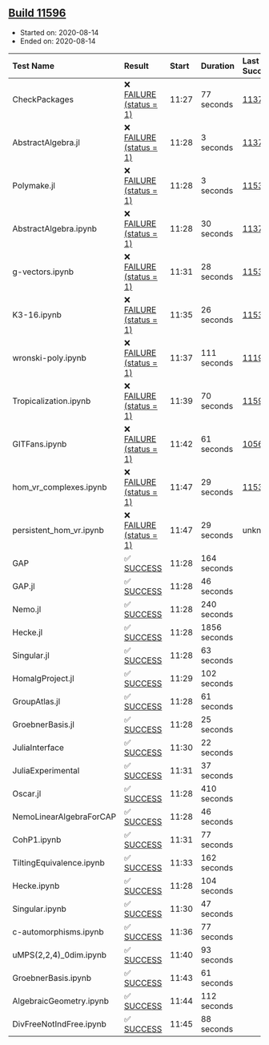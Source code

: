 ## [Build 11596](https://oscarci.mathematik.uni-kl.de/job/oscar/11596/)

* Started on: 2020-08-14
* Ended on: 2020-08-14

| Test Name    | Result | Start | Duration | Last Success | First Failure |
|:-------------|:-------|:------|:---------|:-------------|:--------------|
| CheckPackages | ❌ [FAILURE (status = 1)](https://oscarci.mathematik.uni-kl.de/job/oscar/11596/artifact/logs/build-11596/CheckPackages.log) | 11:27 | 77 seconds | [11376](https://oscarci.mathematik.uni-kl.de/job/oscar/11376/) | [11377](https://oscarci.mathematik.uni-kl.de/job/oscar/11377/) |
| AbstractAlgebra.jl | ❌ [FAILURE (status = 1)](https://oscarci.mathematik.uni-kl.de/job/oscar/11596/artifact/logs/build-11596/AbstractAlgebra.jl.log) | 11:28 | 3 seconds | [11376](https://oscarci.mathematik.uni-kl.de/job/oscar/11376/) | [11377](https://oscarci.mathematik.uni-kl.de/job/oscar/11377/) |
| Polymake.jl | ❌ [FAILURE (status = 1)](https://oscarci.mathematik.uni-kl.de/job/oscar/11596/artifact/logs/build-11596/Polymake.jl.log) | 11:28 | 3 seconds | [11532](https://oscarci.mathematik.uni-kl.de/job/oscar/11532/) | [11533](https://oscarci.mathematik.uni-kl.de/job/oscar/11533/) |
| AbstractAlgebra.ipynb | ❌ [FAILURE (status = 1)](https://oscarci.mathematik.uni-kl.de/job/oscar/11596/artifact/logs/build-11596/AbstractAlgebra.ipynb.log) | 11:28 | 30 seconds | [11376](https://oscarci.mathematik.uni-kl.de/job/oscar/11376/) | [11377](https://oscarci.mathematik.uni-kl.de/job/oscar/11377/) |
| g-vectors.ipynb | ❌ [FAILURE (status = 1)](https://oscarci.mathematik.uni-kl.de/job/oscar/11596/artifact/logs/build-11596/g-vectors.ipynb.log) | 11:31 | 28 seconds | [11532](https://oscarci.mathematik.uni-kl.de/job/oscar/11532/) | [11533](https://oscarci.mathematik.uni-kl.de/job/oscar/11533/) |
| K3-16.ipynb | ❌ [FAILURE (status = 1)](https://oscarci.mathematik.uni-kl.de/job/oscar/11596/artifact/logs/build-11596/K3-16.ipynb.log) | 11:35 | 26 seconds | [11532](https://oscarci.mathematik.uni-kl.de/job/oscar/11532/) | [11533](https://oscarci.mathematik.uni-kl.de/job/oscar/11533/) |
| wronski-poly.ipynb | ❌ [FAILURE (status = 1)](https://oscarci.mathematik.uni-kl.de/job/oscar/11596/artifact/logs/build-11596/wronski-poly.ipynb.log) | 11:37 | 111 seconds | [11192](https://oscarci.mathematik.uni-kl.de/job/oscar/11192/) | [11193](https://oscarci.mathematik.uni-kl.de/job/oscar/11193/) |
| Tropicalization.ipynb | ❌ [FAILURE (status = 1)](https://oscarci.mathematik.uni-kl.de/job/oscar/11596/artifact/logs/build-11596/Tropicalization.ipynb.log) | 11:39 | 70 seconds | [11594](https://oscarci.mathematik.uni-kl.de/job/oscar/11594/) | [11595](https://oscarci.mathematik.uni-kl.de/job/oscar/11595/) |
| GITFans.ipynb | ❌ [FAILURE (status = 1)](https://oscarci.mathematik.uni-kl.de/job/oscar/11596/artifact/logs/build-11596/GITFans.ipynb.log) | 11:42 | 61 seconds | [10566](https://oscarci.mathematik.uni-kl.de/job/oscar/10566/) | [10567](https://oscarci.mathematik.uni-kl.de/job/oscar/10567/) |
| hom_vr_complexes.ipynb | ❌ [FAILURE (status = 1)](https://oscarci.mathematik.uni-kl.de/job/oscar/11596/artifact/logs/build-11596/hom_vr_complexes.ipynb.log) | 11:47 | 29 seconds | [11532](https://oscarci.mathematik.uni-kl.de/job/oscar/11532/) | [11533](https://oscarci.mathematik.uni-kl.de/job/oscar/11533/) |
| persistent_hom_vr.ipynb | ❌ [FAILURE (status = 1)](https://oscarci.mathematik.uni-kl.de/job/oscar/11596/artifact/logs/build-11596/persistent_hom_vr.ipynb.log) | 11:47 | 29 seconds | unknown | unknown |
| GAP | ✅ [SUCCESS](https://oscarci.mathematik.uni-kl.de/job/oscar/11596/artifact/logs/build-11596/GAP.log) | 11:28 | 164 seconds |  |  |
| GAP.jl | ✅ [SUCCESS](https://oscarci.mathematik.uni-kl.de/job/oscar/11596/artifact/logs/build-11596/GAP.jl.log) | 11:28 | 46 seconds |  |  |
| Nemo.jl | ✅ [SUCCESS](https://oscarci.mathematik.uni-kl.de/job/oscar/11596/artifact/logs/build-11596/Nemo.jl.log) | 11:28 | 240 seconds |  |  |
| Hecke.jl | ✅ [SUCCESS](https://oscarci.mathematik.uni-kl.de/job/oscar/11596/artifact/logs/build-11596/Hecke.jl.log) | 11:28 | 1856 seconds |  |  |
| Singular.jl | ✅ [SUCCESS](https://oscarci.mathematik.uni-kl.de/job/oscar/11596/artifact/logs/build-11596/Singular.jl.log) | 11:28 | 63 seconds |  |  |
| HomalgProject.jl | ✅ [SUCCESS](https://oscarci.mathematik.uni-kl.de/job/oscar/11596/artifact/logs/build-11596/HomalgProject.jl.log) | 11:29 | 102 seconds |  |  |
| GroupAtlas.jl | ✅ [SUCCESS](https://oscarci.mathematik.uni-kl.de/job/oscar/11596/artifact/logs/build-11596/GroupAtlas.jl.log) | 11:28 | 61 seconds |  |  |
| GroebnerBasis.jl | ✅ [SUCCESS](https://oscarci.mathematik.uni-kl.de/job/oscar/11596/artifact/logs/build-11596/GroebnerBasis.jl.log) | 11:28 | 25 seconds |  |  |
| JuliaInterface | ✅ [SUCCESS](https://oscarci.mathematik.uni-kl.de/job/oscar/11596/artifact/logs/build-11596/JuliaInterface.log) | 11:30 | 22 seconds |  |  |
| JuliaExperimental | ✅ [SUCCESS](https://oscarci.mathematik.uni-kl.de/job/oscar/11596/artifact/logs/build-11596/JuliaExperimental.log) | 11:31 | 37 seconds |  |  |
| Oscar.jl | ✅ [SUCCESS](https://oscarci.mathematik.uni-kl.de/job/oscar/11596/artifact/logs/build-11596/Oscar.jl.log) | 11:28 | 410 seconds |  |  |
| NemoLinearAlgebraForCAP | ✅ [SUCCESS](https://oscarci.mathematik.uni-kl.de/job/oscar/11596/artifact/logs/build-11596/NemoLinearAlgebraForCAP.log) | 11:28 | 46 seconds |  |  |
| CohP1.ipynb | ✅ [SUCCESS](https://oscarci.mathematik.uni-kl.de/job/oscar/11596/artifact/logs/build-11596/CohP1.ipynb.log) | 11:31 | 77 seconds |  |  |
| TiltingEquivalence.ipynb | ✅ [SUCCESS](https://oscarci.mathematik.uni-kl.de/job/oscar/11596/artifact/logs/build-11596/TiltingEquivalence.ipynb.log) | 11:33 | 162 seconds |  |  |
| Hecke.ipynb | ✅ [SUCCESS](https://oscarci.mathematik.uni-kl.de/job/oscar/11596/artifact/logs/build-11596/Hecke.ipynb.log) | 11:28 | 104 seconds |  |  |
| Singular.ipynb | ✅ [SUCCESS](https://oscarci.mathematik.uni-kl.de/job/oscar/11596/artifact/logs/build-11596/Singular.ipynb.log) | 11:30 | 47 seconds |  |  |
| c-automorphisms.ipynb | ✅ [SUCCESS](https://oscarci.mathematik.uni-kl.de/job/oscar/11596/artifact/logs/build-11596/c-automorphisms.ipynb.log) | 11:36 | 77 seconds |  |  |
| uMPS(2,2,4)_0dim.ipynb | ✅ [SUCCESS](https://oscarci.mathematik.uni-kl.de/job/oscar/11596/artifact/logs/build-11596/uMPS-2-2-4-_0dim.ipynb.log) | 11:40 | 93 seconds |  |  |
| GroebnerBasis.ipynb | ✅ [SUCCESS](https://oscarci.mathematik.uni-kl.de/job/oscar/11596/artifact/logs/build-11596/GroebnerBasis.ipynb.log) | 11:43 | 61 seconds |  |  |
| AlgebraicGeometry.ipynb | ✅ [SUCCESS](https://oscarci.mathematik.uni-kl.de/job/oscar/11596/artifact/logs/build-11596/AlgebraicGeometry.ipynb.log) | 11:44 | 112 seconds |  |  |
| DivFreeNotIndFree.ipynb | ✅ [SUCCESS](https://oscarci.mathematik.uni-kl.de/job/oscar/11596/artifact/logs/build-11596/DivFreeNotIndFree.ipynb.log) | 11:45 | 88 seconds |  |  |
